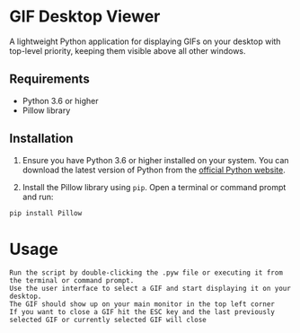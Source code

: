 # GIF Desktop Viewer

A lightweight Python application for displaying GIFs on your desktop with top-level priority, keeping them visible above all other windows.

## Requirements

- Python 3.6 or higher
- Pillow library

## Installation

1. Ensure you have Python 3.6 or higher installed on your system. You can download the latest version of Python from the [official Python website](https://www.python.org/downloads/).

2. Install the Pillow library using `pip`. Open a terminal or command prompt and run:

```bash
pip install Pillow
```
# Usage

    Run the script by double-clicking the .pyw file or executing it from the terminal or command prompt.
    Use the user interface to select a GIF and start displaying it on your desktop.
    The GIF should show up on your main monitor in the top left corner
    If you want to close a GIF hit the ESC key and the last previously selected GIF or currently selected GIF will close
